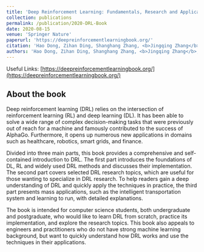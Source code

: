 ```yaml
---
title: 'Deep Reinforcement Learning: Fundamentals, Research and Applications'
collection: publications
permalink: /publication/2020-DRL-Book
date: 2020-08-15
venue: 'Springer Nature'
paperurl: 'https://deepreinforcementlearningbook.org/'
citation: 'Hao Dong, Zihan Ding, Shanghang Zhang, <b>Jingqing Zhang</b>, et al., Deep Reinforcement Learning: Fundamentals, Research and Applications, Springer Nature, 2020'
authors: 'Hao Dong, Zihan Ding, Shanghang Zhang, <b>Jingqing Zhang</b>, et al.'
---
```


Useful Links: [https://deepreinforcementlearningbook.org/](https://deepreinforcementlearningbook.org/)

## About the book

Deep reinforcement learning (DRL) relies on the intersection of reinforcement learning (RL) and deep learning (DL). It has been able to solve a wide range of complex decision-making tasks that were previously out of reach for a machine and famously contributed to the success of AlphaGo. Furthermore, it opens up numerous new applications in domains such as healthcare, robotics, smart grids, and finance.

Divided into three main parts, this book provides a comprehensive and self-contained introduction to DRL. The first part introduces the foundations of DL, RL and widely used DRL methods and discusses their implementation. The second part covers selected DRL research topics, which are useful for those wanting to specialize in DRL research. To help readers gain a deep understanding of DRL and quickly apply the techniques in practice, the third part presents mass applications, such as the intelligent transportation system and learning to run, with detailed explanations.

The book is intended for computer science students, both undergraduate and postgraduate, who would like to learn DRL from scratch, practice its implementation, and explore the research topics. This book also appeals to engineers and practitioners who do not have strong machine learning background, but want to quickly understand how DRL works and use the techniques in their applications.

